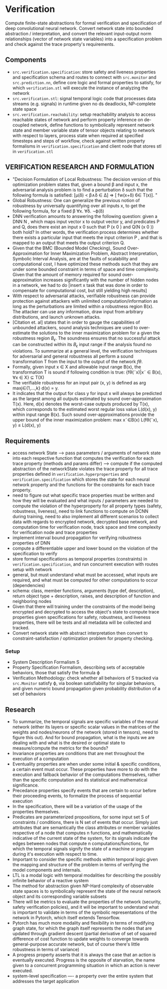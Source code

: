 # Verification
Compute finite-state abstractions for formal verification and specification of deep convolutional neural network. Convert network state into bounded abstraction / interpretation, and convert the relevant input-output norm relationships (vector of network state variables) into a specification problem and check against the trace property's requirements.


## Components
- `src.verification.specification`: store safety and liveness properties and specification schema and routes to connect with `src.monitor` and `src.prediction.nn`, define core logic and formal properties to satisfy, for which `verification.stl` will execute the instance of analyzing the network
- `src.verification.stl`: signal temporal logic code that processes data streams (e.g. signals) in runtime given no ds deadlocks, NP-complete state space
- `src.verification.reachability`: setup reachability analysis to access reachable states of network and perform property inference on de-coupled network, define functions to symbolically represent network state and member variable state of tensor objects relating to network with respect to layers, process state when required at specified timesteps and steps of workflow, check against written property formalisms in `verification.specification` and client node that stores stl in `verification.stl`


## VERIFICATION RESEARCH AND FORMULATION
- "Decision Formulation of Local Robustness: The decision version of this optimization problem states that, given a bound β and input x, the adversarial analysis problem is to find a perturbation δ such that the following formula is satisfied: [µ(δ) < β∧δ ∈ ∆] ⇒ [ fw(x+δ) 6∈ T(x)]. "
- Global Robustness: One can generalize the previous notion of robustness by universally quantifying over all inputs x, to get the following formula, for a fixed β ∀x. ∀δ. ¬ϕ(δ)
- DNN verification amounts to answering the following question: given a DNN N , which maps input vector x to output vector y, and predicates P and Q, does there exist an input x 0 such that P (x 0 ) and Q(N (x 0 )) both hold? In other words, the verification process determines whether there exists a particular input that meets the input criterion P , and that is mapped to an output that meets the output criterion Q.
- Given that the BMC (Bounded Model Checking), Sound Over-Approximation for Inner Maximization Problem, Abstract Interpretation, Symbolic Interval Analysis, are at the faults of scalability and computational cost, I have optimized these methods such that they are under some bounded constraint in terms of space and time complexity. Given that the amount of memory required for sound over-approximation increases significantly with the number of hidden nodes in a network, we had to do [insert x task that was done in order to compensate for computational cost, but still yielding high results]
- With respect to adversarial attacks, verifiable robustness can provide protection against attackers with unlimited computation/information as long as the perturbations are limited within a robustness region B(x). The attacker can use any information, draw input from arbitrary distributions, and launch unknown attacks.
- [Citation et. al] states that in order to gauge the capabilities of unbounded attackers, sound analysis techniques are used to over-estimate the solutions to the inner maximization problem for a given the robustness region $B_{\epsilon}$. The soundness ensures that no successful attack can be constructed within its $B_{\epsilon}$ input range if the analysis found no violations. To summarize at a general level, the verification techniques for adversarial and general robustness all perform a sound transformation T from the input to the output of the network $f\theta$.
- Formally, given input x ∈ X and allowable input range B(x), the transformation T is sound if following condition is true: {fθ(˜x)|x˜ ∈ B(x), ∀x ∈ X} ⊆ T(X)
- The verifiable robustness for an input pair (x, y) is defined as arg maxj∈{1,...,k} d(x) = y.
- It indicates that the output for class y for input x will always be predicted as the largest among all outputs estimated by sound over-approximation T(x). Here, d(x) denotes the worst-case outputs produced by T(x), which corresponds to the estimated worst regular loss value L(d(x), y) within input range B(x). Such sound over-approximations provide the upper bound of the inner maximization problem: max x˜∈B(x) L(fθ(˜x), y) ≤ L(d(x), y)


## Requirements
- access network State --> pass parameters / arguments of network state into each respective function that computes the verification for each trace property (methods and params differ) --> compute if the computed abstraction of the networkState violates the trace property for all trace properties defined in `verification.hyperproperties` and `verification.specification` which stores the state for each neural network property and the functions for the constraints for each trace property.
- need to figure out what specific trace properties must be written and how they will be evaluated and what inputs / parameters are needed to compute the violation of the hyperproperty for all property types (safety, robustness, liveness), need to link functions to compute on DCNN during training, need to also implement all different scenarios to collect data with regards to encrypted network, decrypted base network, and computation time for verification node, track space and time complexity for verification node and trace properties
- implement interval bound propagation for verifying robustness properties of DNN
- compute a differentiable upper and lower bound on the violation of the specification to verify
- store formal specifications as temporal properties (constraints) in `verification.specification`, and run concurrent execution with routes setup with network
- general, but must understand what must be accessed, what inputs are required, and what must be computed for other computations to occur (dependencies)
- schema: class, member functions, arguments (type def, description), return object type  + description, raises, and description of function and neighboring nodes 
- Given that there will training under the constraints of the model being encrypted and decrypted to access the object's state to compute trace properties given specifications for safety, robustness, and liveness properties, there will be tests and all metadata will be collected and tracked.
- Convert network state with abstract interpretation then convert to constraint-satisfaction / optimization problem for property checking.


### Setup
- System Description Formalism S
- Property Specification Formalism, describing sets of acceptable behaviors, those that satisfy the formula ϕ
- Verification Methodology: check whether all behaviors of S tracked via `src.Monitor` satisfy ϕ, via boolean satisfiability for singular behaviors, and given numeric bound propagation given probability distribution of a set of behaviors


## Research
- To summarize, the temporal signals are specific variables of the neural network (either its layers or specific scalar values in the matrices of the weights and nodes/neurons of the network (stored in tensors), need to figure this out). And for bound propagation, what is the inputs we are dealing with and what is the desired or optimal state to measure/compute the metrics for the bounds?
- Invariance properties are conditions that are met throughout the execution of a computation
- Eventuality properties are when under some initial & specific conditions, a certain event must occur. These properties have more to do with the execution and fallback behavior of the computations themselves, rather than the specific computation and its statistical and mathematical significance.
- Precedance properties specify events that are certain to occur before their proceeding events, to formalize the process of sequential execution
- In the specification, there will be a variation of the usage of the properties themselves.
- Predicates are parameterized propositions, for some input set S of constraints / conditions, there is N set of events that occur. Simply just attributes that are semantically the class attributes or member variables respective of a node that computes n functions, and mathematically indicative of the current state of the system, for its signals indicate the edges between nodes that compute n computations/functions, for which the temporal signals signify the state of a machine or program during it's execution with respect to time.
- Important to consider the specific methods within temporal logic given the mapping and structure of the problem in terms of verifying the model components and internals. 
- LTL is a modal logic with temporal modalities for describing the possibly infinite behavior of a reactive system
- The method for abstraction given NP-Hard complexity of observable state spaces is to symbolically represent the state of the neural network object and its corresponding variable subsets 
- There will be metrics to evaluate the properties of the network (security, safety verification policies), and it will be important to understand what is important to validate in terms of the symbolic representations of the network in Pytorch, which itself extends Tensorflow.
- Pytorch has much more modality and flexibility in terms of modifying graph state, for which the graph itself represents the nodes that are updated through gradient descent (partial derivative of set of squared difference of cost function to update weights to converge towards general-purpose accurate network, but of course there's little robustness in terms of variance)
- A progress property asserts that it is always the case that an action is eventually executed. Progress is the opposite of starvation, the name given to a concurrent programming situation in which an action is never executed.
- system-level specification —- a property over the entire system that addresses the target application
